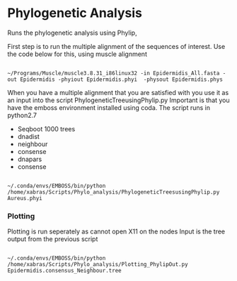 # Phylogenetic Analysis

Runs the phylogenetic analysis using Phylip, 

First step is to run the multiple alignment of the sequences of interest. Use the code below for this, using muscle alignment


```

~/Programs/Muscle/muscle3.8.31_i86linux32 -in Epidermidis_All.fasta -out Epidermidis -phyiout Epidermidis.phyi  -physout Epidermidis.phys

```

When you have a multiple alignment that you are satisfied with you use it as an input into the script PhylogeneticTreeusingPhylip.py 
Important is that you have the emboss environment installed using coda. The script runs in python2.7

* Seqboot 1000 trees
* dnadist 
* neighbour 
* consense 
* dnapars
* consense


```

~/.conda/envs/EMBOSS/bin/python /home/xabras/Scripts/Phylo_analysis/PhylogeneticTreesusingPhylip.py Aureus.phyi 

```

### Plotting 

Plotting is run seperately as cannot open X11 on the nodes 
Input is the tree output from the previous script


```

~/.conda/envs/EMBOSS/bin/python /home/xabras/Scripts/Phylo_analysis/Plotting_PhylipOut.py Epidermidis.consensus_Neighbour.tree

```
